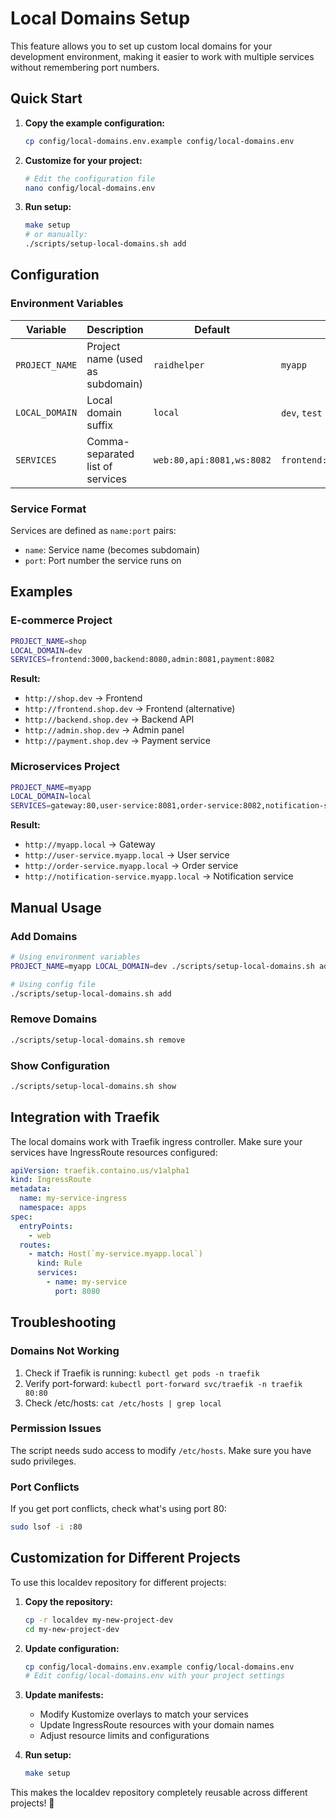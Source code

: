 # Local Domains Setup

This feature allows you to set up custom local domains for your development environment, making it easier to work with multiple services without remembering port numbers.

## Quick Start

1. **Copy the example configuration:**
   ```bash
   cp config/local-domains.env.example config/local-domains.env
   ```

2. **Customize for your project:**
   ```bash
   # Edit the configuration file
   nano config/local-domains.env
   ```

3. **Run setup:**
   ```bash
   make setup
   # or manually:
   ./scripts/setup-local-domains.sh add
   ```

## Configuration

### Environment Variables

| Variable | Description | Default | Example |
|----------|-------------|---------|---------|
| `PROJECT_NAME` | Project name (used as subdomain) | `raidhelper` | `myapp` |
| `LOCAL_DOMAIN` | Local domain suffix | `local` | `dev`, `test` |
| `SERVICES` | Comma-separated list of services | `web:80,api:8081,ws:8082` | `frontend:3000,backend:8080` |

### Service Format

Services are defined as `name:port` pairs:
- `name`: Service name (becomes subdomain)
- `port`: Port number the service runs on

## Examples

### E-commerce Project
```bash
PROJECT_NAME=shop
LOCAL_DOMAIN=dev
SERVICES=frontend:3000,backend:8080,admin:8081,payment:8082
```

**Result:**
- `http://shop.dev` → Frontend
- `http://frontend.shop.dev` → Frontend (alternative)
- `http://backend.shop.dev` → Backend API
- `http://admin.shop.dev` → Admin panel
- `http://payment.shop.dev` → Payment service

### Microservices Project
```bash
PROJECT_NAME=myapp
LOCAL_DOMAIN=local
SERVICES=gateway:80,user-service:8081,order-service:8082,notification-service:8083
```

**Result:**
- `http://myapp.local` → Gateway
- `http://user-service.myapp.local` → User service
- `http://order-service.myapp.local` → Order service
- `http://notification-service.myapp.local` → Notification service

## Manual Usage

### Add Domains
```bash
# Using environment variables
PROJECT_NAME=myapp LOCAL_DOMAIN=dev ./scripts/setup-local-domains.sh add

# Using config file
./scripts/setup-local-domains.sh add
```

### Remove Domains
```bash
./scripts/setup-local-domains.sh remove
```

### Show Configuration
```bash
./scripts/setup-local-domains.sh show
```

## Integration with Traefik

The local domains work with Traefik ingress controller. Make sure your services have IngressRoute resources configured:

```yaml
apiVersion: traefik.containo.us/v1alpha1
kind: IngressRoute
metadata:
  name: my-service-ingress
  namespace: apps
spec:
  entryPoints:
    - web
  routes:
    - match: Host(`my-service.myapp.local`)
      kind: Rule
      services:
        - name: my-service
          port: 8080
```

## Troubleshooting

### Domains Not Working
1. Check if Traefik is running: `kubectl get pods -n traefik`
2. Verify port-forward: `kubectl port-forward svc/traefik -n traefik 80:80`
3. Check /etc/hosts: `cat /etc/hosts | grep local`

### Permission Issues
The script needs sudo access to modify `/etc/hosts`. Make sure you have sudo privileges.

### Port Conflicts
If you get port conflicts, check what's using port 80:
```bash
sudo lsof -i :80
```

## Customization for Different Projects

To use this localdev repository for different projects:

1. **Copy the repository:**
   ```bash
   cp -r localdev my-new-project-dev
   cd my-new-project-dev
   ```

2. **Update configuration:**
   ```bash
   cp config/local-domains.env.example config/local-domains.env
   # Edit config/local-domains.env with your project settings
   ```

3. **Update manifests:**
   - Modify Kustomize overlays to match your services
   - Update IngressRoute resources with your domain names
   - Adjust resource limits and configurations

4. **Run setup:**
   ```bash
   make setup
   ```

This makes the localdev repository completely reusable across different projects! 🚀
